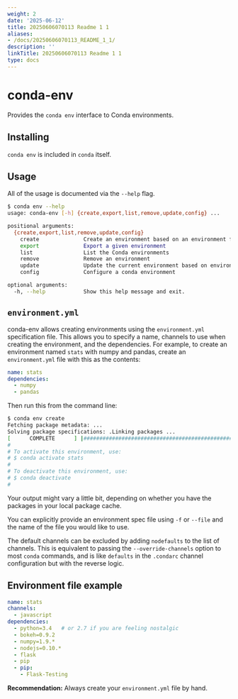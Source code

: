 ```yaml
---
weight: 2
date: '2025-06-12'
title: 20250606070113 Readme 1 1
aliases:
- /docs/20250606070113_README_1_1/
description: ''
linkTitle: 20250606070113 Readme 1 1
type: docs
---
```


# conda-env

Provides the `conda env` interface to Conda environments.

## Installing

`conda env` is included in `conda` itself.

## Usage

All of the usage is documented via the `--help` flag.

```bash
$ conda env --help
usage: conda-env [-h] {create,export,list,remove,update,config} ...

positional arguments:
  {create,export,list,remove,update,config}
    create              Create an environment based on an environment file
    export              Export a given environment
    list                List the Conda environments
    remove              Remove an environment
    update              Update the current environment based on environment file
    config              Configure a conda environment

optional arguments:
  -h, --help            Show this help message and exit.
```


## `environment.yml`

conda-env allows creating environments using the `environment.yml`
specification file. This allows you to specify a name, channels to use when
creating the environment, and the dependencies. For example, to create an
environment named `stats` with numpy and pandas, create an `environment.yml`
file with this as the contents:

```yaml
name: stats
dependencies:
  - numpy
  - pandas
```

Then run this from the command line:

```bash
$ conda env create
Fetching package metadata: ...
Solving package specifications: .Linking packages ...
[      COMPLETE      ] |#################################################| 100%
#
# To activate this environment, use:
# $ conda activate stats
#
# To deactivate this environment, use:
# $ conda deactivate
#
```

Your output might vary a little bit, depending on whether you have the packages
in your local package cache.

You can explicitly provide an environment spec file using `-f` or `--file`
and the name of the file you would like to use.

The default channels can be excluded by adding `nodefaults` to the list of
channels. This is equivalent to passing the `--override-channels` option
to most `conda` commands, and is like `defaults` in the `.condarc`
channel configuration but with the reverse logic.

## Environment file example

```yaml
name: stats
channels:
  - javascript
dependencies:
  - python=3.4   # or 2.7 if you are feeling nostalgic
  - bokeh=0.9.2
  - numpy=1.9.*
  - nodejs=0.10.*
  - flask
  - pip
  - pip:
    - Flask-Testing
```

**Recommendation:** Always create your `environment.yml` file by hand.
